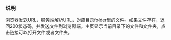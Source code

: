 ### 说明

浏览器发送URL，服务端解析URL，对应目录folder里的文件。如果文件存在，返回200状态码，并发送文件到浏览器端。主页显示当前目录下的文件和文件夹，点击链接可以打开文件或者文件夹。
